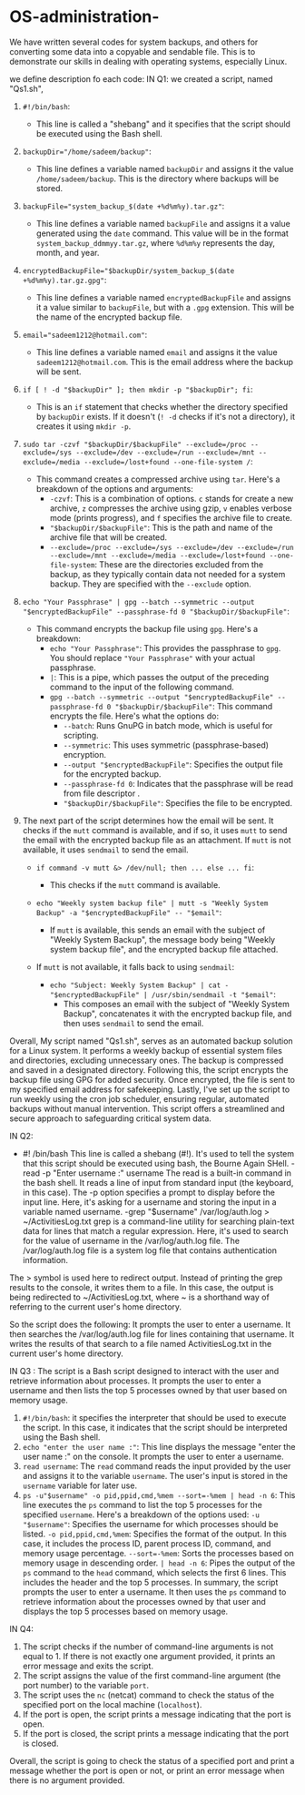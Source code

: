 # OS-administration-
We have written several codes for system backups, and others for converting some data into a copyable and sendable file. This is to demonstrate our skills in dealing with operating systems, especially Linux.

we define description fo each code:
IN Q1:
we created a script, named "Qs1.sh",
1. `#!/bin/bash`:
   - This line is called a "shebang" and it specifies that the script should be executed using the Bash shell.

2. `backupDir="/home/sadeem/backup"`:
   - This line defines a variable named `backupDir` and assigns it the value `/home/sadeem/backup`. This is the directory where backups will be stored.

3. `backupFile="system_backup_$(date +%d%m%y).tar.gz"`:
   - This line defines a variable named `backupFile` and assigns it a value generated using the `date` command. This value will be in the format `system_backup_ddmmyy.tar.gz`, where `%d%m%y` represents the day, month, and year.

4. `encryptedBackupFile="$backupDir/system_backup_$(date +%d%m%y).tar.gz.gpg"`:
   - This line defines a variable named `encryptedBackupFile` and assigns it a value similar to `backupFile`, but with a `.gpg` extension. This will be the name of the encrypted backup file.

5. `email="sadeem1212@hotmail.com"`:
   - This line defines a variable named `email` and assigns it the value `sadeem1212@hotmail.com`. This is the email address where the backup will be sent.

6. `if [ ! -d "$backupDir" ]; then mkdir -p "$backupDir"; fi`:
   - This is an `if` statement that checks whether the directory specified by `backupDir` exists. If it doesn't (`! -d` checks if it's not a directory), it creates it using `mkdir -p`.

7. `sudo tar -czvf "$backupDir/$backupFile" --exclude=/proc --exclude=/sys --exclude=/dev --exclude=/run --exclude=/mnt --exclude=/media --exclude=/lost+found --one-file-system /`:
   - This command creates a compressed archive using `tar`. Here's a breakdown of the options and arguments:
     - `-czvf`: This is a combination of options. `c` stands for create a new archive, `z` compresses the archive using gzip, `v` enables verbose mode (prints progress), and `f` specifies the archive file to create.
     - `"$backupDir/$backupFile"`: This is the path and name of the archive file that will be created.
     - `--exclude=/proc --exclude=/sys --exclude=/dev --exclude=/run --exclude=/mnt --exclude=/media --exclude=/lost+found --one-file-system`: These are the directories excluded from the backup, as they typically contain data not needed for a system backup. They are specified with the `--exclude` option.

8. `echo "Your Passphrase" | gpg --batch --symmetric --output "$encryptedBackupFile" --passphrase-fd 0 "$backupDir/$backupFile"`:
   - This command encrypts the backup file using `gpg`. Here's a breakdown:
     - `echo "Your Passphrase"`: This provides the passphrase to `gpg`. You should replace `"Your Passphrase"` with your actual passphrase.
     - `|`: This is a pipe, which passes the output of the preceding command to the input of the following command.
     - `gpg --batch --symmetric --output "$encryptedBackupFile" --passphrase-fd 0 "$backupDir/$backupFile"`: This command encrypts the file. Here's what the options do:
       - `--batch`: Runs GnuPG in batch mode, which is useful for scripting.
       - `--symmetric`: This uses symmetric (passphrase-based) encryption.
       - `--output "$encryptedBackupFile"`: Specifies the output file for the encrypted backup.
       - `--passphrase-fd 0`: Indicates that the passphrase will be read from file descriptor .
       - `"$backupDir/$backupFile"`: Specifies the file to be encrypted.

9. The next part of the script determines how the email will be sent. It checks if the `mutt` command is available, and if so, it uses `mutt` to send the email with the encrypted backup file as an attachment. If `mutt` is not available, it uses `sendmail` to send the email.

   - `if command -v mutt &> /dev/null; then ... else ... fi`:
     - This checks if the `mutt` command is available.

   - `echo "Weekly system backup file" | mutt -s "Weekly System Backup" -a "$encryptedBackupFile" -- "$email"`:
     - If `mutt` is available, this sends an email with the subject of "Weekly System Backup", the message body being "Weekly system backup file", and the encrypted backup file attached.

   - If `mutt` is not available, it falls back to using `sendmail`:
     - `echo "Subject: Weekly System Backup" | cat - "$encryptedBackupFile" | /usr/sbin/sendmail -t "$email"`:
       - This composes an email with the subject of "Weekly System Backup", concatenates it with the encrypted backup file, and then uses `sendmail` to send the email.

Overall, My script named "Qs1.sh", serves as an automated backup solution for a Linux system. It performs a weekly backup of essential system files and directories, excluding unnecessary ones. The backup is compressed and saved in a designated directory. Following this, the script encrypts the backup file using GPG for added security. Once encrypted, the file is sent to my specified email address for safekeeping. Lastly, I've set up the script to run weekly using the cron job scheduler, ensuring regular, automated backups without manual intervention. This script offers a streamlined and secure approach to safeguarding critical system data.


IN Q2:
-  #! /bin/bash
This line is called a shebang (#!). It's used to tell the system that this script should be executed using bash, the Bourne Again SHell.
-read -p "Enter username :" username
The read is a built-in command in the bash shell. It reads a line of input from standard input (the keyboard, in this case). The -p option specifies a prompt to display before the input line. Here, it's asking for a username and storing the input in a variable named username.
-grep "$username" /var/log/auth.log > ~/ActivitiesLog.txt
grep is a command-line utility for searching plain-text data for lines that match a regular expression. Here, it's used to search for the value of username in the /var/log/auth.log file. The /var/log/auth.log file is a system log file that contains authentication information.

The > symbol is used here to redirect output. Instead of printing the grep results to the console, it writes them to a file. In this case, the output is being redirected to ~/ActivitiesLog.txt, where ~ is a shorthand way of referring to the current user's home directory.

So the script does the following:
It prompts the user to enter a username.
It then searches the /var/log/auth.log file for lines containing that username.
It writes the results of that search to a file named ActivitiesLog.txt in the current user's home directory.

IN Q3 :
The script is a Bash script designed to interact with the user and retrieve information about processes. It prompts the user to enter a username and then lists the top 5 processes owned by that user based on memory usage.
1. `#!/bin/bash`: it specifies the interpreter that should be used to execute the script. In this case, it indicates that the script should be interpreted using the Bash shell.
2. `echo "enter the user name :"`: This line displays the message "enter the user name :" on the console. It prompts the user to enter a username.
3. `read username`: The `read` command reads the input provided by the user and assigns it to the variable `username`. The user's input is stored in the `username` variable for later use.
4. `ps -u"$username" -o pid,ppid,cmd,%mem --sort=-%mem | head -n 6`: This line executes the `ps` command to list the top 5 processes for the specified `username`. Here's a breakdown of the options used:
`-u "$username"`: Specifies the username for which processes should be listed.
`-o pid,ppid,cmd,%mem`: Specifies the format of the output. In this case, it includes the process ID, parent process ID, command, and memory usage percentage.
`--sort=-%mem`: Sorts the processes based on memory usage in descending order.
`| head -n 6`: Pipes the output of the `ps` command to the `head` command, which selects the first 6 lines. This includes the header and the top 5 processes.
In summary, the script prompts the user to enter a username. It then uses the `ps` command to retrieve information about the processes owned by that user and displays the top 5 processes based on memory usage.

IN Q4:
1. The script checks if the number of command-line arguments is not equal to 1. If there is not exactly one argument provided, it prints an error message and exits the script.
2. The script assigns the value of the first command-line argument (the port number) to the variable `port`.
3. The script uses the `nc` (netcat) command to check the status of the specified port on the local machine (`localhost`).
4. If the port is open, the script prints a message indicating that the port is open.
5. If the port is closed, the script prints a message indicating that the port is closed.

Overall, the script is going to check the status of a specified port and print a message whether the port is open or not, or print an error message when there is no argument provided.
